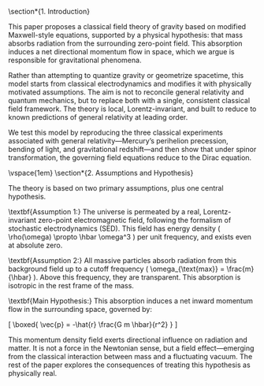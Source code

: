 \section*{1. Introduction}

This paper proposes a classical field theory of gravity based on modified Maxwell-style equations, supported by a physical hypothesis: that mass absorbs radiation from the surrounding zero-point field. This absorption induces a net directional momentum flow in space, which we argue is responsible for gravitational phenomena.

Rather than attempting to quantize gravity or geometrize spacetime, this model starts from classical electrodynamics and modifies it with physically motivated assumptions. The aim is not to reconcile general relativity and quantum mechanics, but to replace both with a single, consistent classical field framework. The theory is local, Lorentz-invariant, and built to reduce to known predictions of general relativity at leading order.

We test this model by reproducing the three classical experiments associated with general relativity—Mercury’s perihelion precession, bending of light, and gravitational redshift—and then show that under spinor transformation, the governing field equations reduce to the Dirac equation.

\vspace{1em}
\section*{2. Assumptions and Hypothesis}

The theory is based on two primary assumptions, plus one central hypothesis.

\textbf{Assumption 1:} The universe is permeated by a real, Lorentz-invariant zero-point electromagnetic field, following the formalism of stochastic electrodynamics (SED). This field has energy density \( \rho(\omega) \propto \hbar \omega^3 \) per unit frequency, and exists even at absolute zero.

\textbf{Assumption 2:} All massive particles absorb radiation from this background field up to a cutoff frequency \( \omega_{\text{max}} = \frac{m}{\hbar} \). Above this frequency, they are transparent. This absorption is isotropic in the rest frame of the mass.

\textbf{Main Hypothesis:} This absorption induces a net inward momentum flow in the surrounding space, governed by:

\[
\boxed{
\vec{p} = -\hat{r} \frac{G m \hbar}{r^2}
}
\]

This momentum density field exerts directional influence on radiation and matter. It is not a force in the Newtonian sense, but a field effect—emerging from the classical interaction between mass and a fluctuating vacuum. The rest of the paper explores the consequences of treating this hypothesis as physically real.
